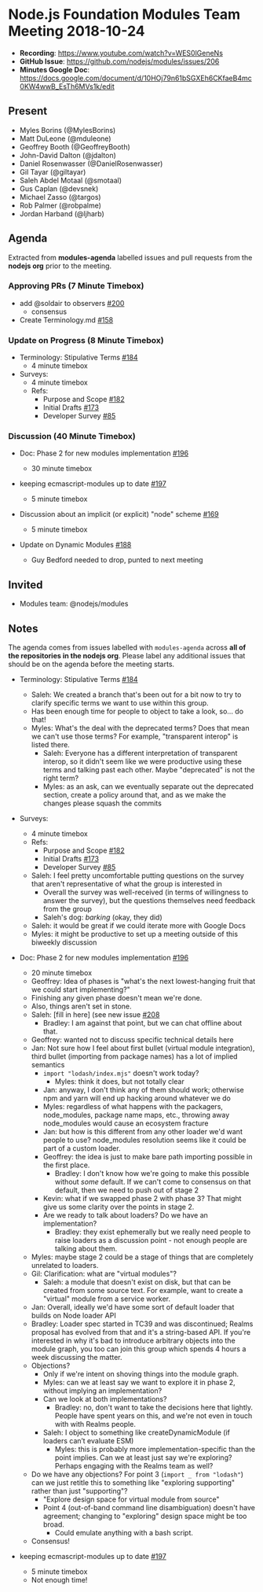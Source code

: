 # Node.js Foundation Modules Team Meeting 2018-10-24

* **Recording**: https://www.youtube.com/watch?v=WES0lGeneNs
* **GitHub Issue**: https://github.com/nodejs/modules/issues/206
* **Minutes Google Doc**: https://docs.google.com/document/d/10HOj79n61bSGXEh6CKfaeB4mc0KW4wwB_EsTh6MVs1k/edit

## Present

- Myles Borins (@MylesBorins)
- Matt DuLeone (@mduleone)
- Geoffrey Booth (@GeoffreyBooth)
- John-David Dalton (@jdalton)
- Daniel Rosenwasser (@DanielRosenwasser)
- Gil Tayar (@giltayar)
- Saleh Abdel Motaal (@smotaal)
- Gus Caplan (@devsnek)
- Michael Zasso (@targos)
- Rob Palmer (@robpalme)
- Jordan Harband (@ljharb)

## Agenda

Extracted from **modules-agenda** labelled issues and pull requests from the **nodejs org** prior to the meeting.

### Approving PRs (7 Minute Timebox)

* add @soldair to observers [#200](https://github.com/nodejs/modules/pull/200)
  - consensus
* Create Terminology.md [#158](https://github.com/nodejs/modules/pull/158)

### Update on Progress (8 Minute Timebox)

* Terminology: Stipulative Terms [#184](https://github.com/nodejs/modules/issues/184)
  - 4 minute timebox
* Surveys:
  - 4 minute timebox
  - Refs:
    - Purpose and Scope [#182](https://github.com/nodejs/modules/issues/182)
    - Initial Drafts [#173](https://github.com/nodejs/modules/issues/173)
    - Developer Survey [#85](https://github.com/nodejs/modules/issues/85)

### Discussion (40 Minute Timebox)

* Doc: Phase 2 for new modules implementation [#196](https://github.com/nodejs/modules/pull/196)
  - 30 minute timebox

* keeping ecmascript-modules up to date [#197](https://github.com/nodejs/modules/issues/197)
  - 5 minute timebox
* Discussion about an implicit (or explicit) "node" scheme [#169](https://github.com/nodejs/modules/issues/169)
  - 5 minute timebox

* Update on Dynamic Modules [#188](https://github.com/nodejs/modules/issues/188)
  - Guy Bedford needed to drop, punted to next meeting

## Invited

* Modules team: @nodejs/modules

## Notes

The agenda comes from issues labelled with `modules-agenda` across **all of the repositories in the nodejs org**. Please label any additional issues that should be on the agenda before the meeting starts.

* Terminology: Stipulative Terms [#184](https://github.com/nodejs/modules/issues/184)
  - Saleh: We created a branch that's been out for a bit now to try to clarify specific terms we want to use within this group.
  - Has been enough time for people to object to take a look, so... do that!
  - Myles: What's the deal with the deprecated terms? Does that mean we can't use those terms? For example, "transparent interop" is listed there.
    - Saleh: Everyone has a different interpretation of transparent interop, so it didn't seem like we were productive using these terms and talking past each other. Maybe "deprecated" is not the right term?
    - Myles: as an ask, can we eventually separate out the deprecated section, create a policy around that, and as we make the changes please squash the commits
* Surveys:
  - 4 minute timebox
  - Refs:
    - Purpose and Scope [#182](https://github.com/nodejs/modules/issues/182)
    - Initial Drafts [#173](https://github.com/nodejs/modules/issues/173)
    - Developer Survey [#85](https://github.com/nodejs/modules/issues/85)
  - Saleh: I feel pretty uncomfortable putting questions on the survey that aren't representative of what the group is interested in
    - Overall the survey was well-received (in terms of willingness to answer the survey), but the questions themselves need feedback from the group
    - Saleh's dog: *barking* (okay, they did)
  - Saleh: it would be great if we could iterate more with Google Docs
  - Myles: it might be productive to set up a meeting outside of this biweekly discussion

* Doc: Phase 2 for new modules implementation [#196](https://github.com/nodejs/modules/pull/196)
  - 20 minute timebox
  - Geoffrey: Idea of phases is "what's the next lowest-hanging fruit that we could start implementing?"
  - Finishing any given phase doesn't mean we're done.
  - Also, things aren't set in stone.
  - Saleh: [fill in here] (see new issue [#208](https://github.com/nodejs/modules/issues/208)
    - Bradley: I am against that point, but we can chat offline about that.
  - Geoffrey: wanted not to discuss specific technical details here
  - Jan: Not sure how I feel about first bullet (virtual module integration), third bullet (importing from package names) has a lot of implied semantics
    - `import "lodash/index.mjs"` doesn't work today?
      - Myles: think it does, but not totally clear
    - Jan: anyway, I don't think any of them should work; otherwise npm and yarn will end up hacking around whatever we do 
    - Myles: regardless of what happens with the packagers, node_modules, package name maps, etc., throwing away node_modules would cause an ecosystem fracture
    - Jan: but how is this different from any other loader we'd want people to use? node_modules resolution seems like it could be part of a custom loader.
    - Geoffrey: the idea is just to make bare path importing possible in the first place.
      - Bradley: I don't know how we're going to make this possible without *some* default. If we can't come to consensus on that default, then we need to push out of stage 2
    - Kevin: what if we swapped phase 2 with phase 3? That might give us some clarity over the points in stage 2.
    - Are we ready to talk about loaders? Do we have an implementation?
      - Bradley: they exist ephemerally but we really need people to raise loaders as a discussion point - not enough people are talking about them.
  - Myles: maybe stage 2 could be a stage of things that are completely unrelated to loaders.
  - Gil: Clarification: what are "virtual modules"?
    - Saleh: a module that doesn't exist on disk, but that can be created from some source text. For example, want to create a "virtual" module from a service worker.
  - Jan: Overall, ideally we'd have some sort of default loader that builds on Node loader API
  - Bradley: Loader spec started in TC39 and was discontinued; Realms proposal has evolved from that and it's a string-based API. If you're interested in why it's bad to introduce arbitrary objects into the module graph, you too can join this group which spends 4 hours a week discussing the matter.
  - Objections?
    - Only if we're intent on shoving things into the module graph.
    - Myles: can we at least say we want to explore it in phase 2, without implying an implementation?
    - Can we look at both implementations?
      - Bradley: no, don't want to take the decisions here that lightly. People have spent years on this, and we're not even in touch with with Realms people.
    - Saleh: I object to something like createDynamicModule (if loaders can’t evaluate ESM)
      - Myles: this is probably more implementation-specific than the point implies. Can we at least just say we're exploring? Perhaps engaging with the Realms team as well?
  - Do we have any objections? For point 3 (`import _ from "lodash"`) can we just retitle this to something like "exploring supporting" rather than just "supporting"?
    - "Explore design space for virtual module from source"
    - Point 4 (out-of-band command line disambiguation) doesn't have agreement; changing to "exploring" design space might be too broad.
      - Could emulate anything with a bash script.
  - Consensus!

* keeping ecmascript-modules up to date [#197](https://github.com/nodejs/modules/issues/197)
  - 5 minute timebox
  - Not enough time!

